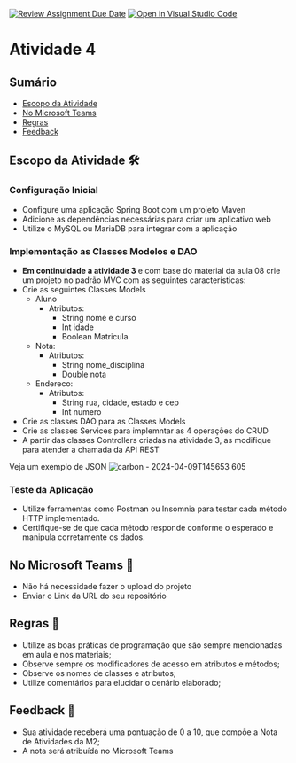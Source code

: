 [![Review Assignment Due Date](https://classroom.github.com/assets/deadline-readme-button-24ddc0f5d75046c5622901739e7c5dd533143b0c8e959d652212380cedb1ea36.svg)](https://classroom.github.com/a/ra9rFiTg)
[![Open in Visual Studio Code](https://classroom.github.com/assets/open-in-vscode-718a45dd9cf7e7f842a935f5ebbe5719a5e09af4491e668f4dbf3b35d5cca122.svg)](https://classroom.github.com/online_ide?assignment_repo_id=15035299&assignment_repo_type=AssignmentRepo)
# Atividade 4

## Sumário 
- [Escopo da Atividade ](#escopo-da-atividade-%EF%B8%8F)
- [No Microsoft Teams](#no-microsoft-teams--)
- [Regras](#regras-)
- [Feedback](#feedback-)


## Escopo da Atividade 🛠️

### Configuração Inicial 
- Configure uma aplicação Spring Boot com um projeto Maven
- Adicione as dependências necessárias para criar um aplicativo web
- Utilize o MySQL ou MariaDB para integrar com a aplicação
  
### Implementação as Classes Modelos e DAO

- **Em continuidade a atividade 3** e com base do material da aula 08 crie um projeto no padrão MVC com as seguintes características:
- Crie as seguintes Classes Models
    - Aluno
        - Atributos:
            - String nome e curso
            - Int idade
            - Boolean Matricula 
    - Nota:
      - Atributos:
        - String nome_disciplina
        - Double nota
    - Endereco:
      - Atributos:
        - String rua, cidade, estado e cep
        - Int numero
- Crie as classes DAO para as Classes Models
- Crie as classes Services para implemntar as 4 operações do CRUD
- A partir das classes Controllers criadas na atividade 3, as modifique para atender a chamada da API REST
     
Veja um exemplo de JSON
![carbon - 2024-04-09T145653 605](https://github.com/FATECFV2024/atividade-3-ds/assets/98854868/c9f827f4-d432-44aa-a93f-5bc00a0f1acb)

### Teste da Aplicação
- Utilize ferramentas como Postman ou Insomnia para testar cada método HTTP implementado.
- Certifique-se de que cada método responde conforme o esperado e manipula corretamente os dados.


## No Microsoft Teams  👥

- Não há necessidade fazer o upload do projeto 
- Enviar o Link da URL do seu repositório

## Regras 📄

- Utilize as boas práticas de programação que são sempre mencionadas em aula e nos materiais; 
- Observe sempre os modificadores de acesso em atributos e métodos;
- Observe os nomes de classes e atributos;
- Utilize comentários para elucidar o cenário elaborado;

## Feedback 📨
-  Sua atividade receberá uma pontuação de 0 a 10, que compõe a Nota de Atividades da M2;
-  A nota será atribuída no Microsoft Teams

